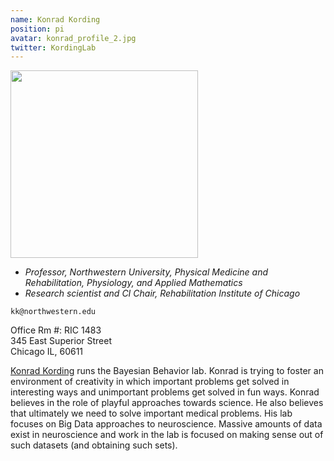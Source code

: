 ```yaml
---
name: Konrad Kording
position: pi
avatar: konrad_profile_2.jpg
twitter: KordingLab
---
```


<img width="300" src="{{site.baseurl}}/images/people/{{page.avatar}}" data-action="zoom">

- _Professor, Northwestern University, Physical Medicine and Rehabilitation, Physiology, and Applied Mathematics_<br>
- _Research scientist and CI Chair, Rehabilitation Institute of Chicago_

<i class="fa fa-envelope-o"></i> `kk@northwestern.edu`

Office Rm #: RIC 1483<br>
345 East Superior Street<br>
Chicago IL, 60611


[Konrad Kording](http://koerding.com/) runs the Bayesian Behavior lab. Konrad is trying to foster an environment of creativity in which important problems get solved in interesting ways and unimportant problems get solved in fun ways. Konrad believes in the role of playful approaches towards science. He also believes that ultimately we need to solve important medical problems. His lab focuses on Big Data approaches to neuroscience. Massive amounts of data exist in neuroscience and work in the lab is focused on making sense out of such datasets (and obtaining such sets).
